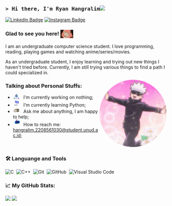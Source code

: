 ### <samp>&gt; Hi there, I'm Ryan Hangralim<img src="https://media.giphy.com/media/hvRJCLFzcasrR4ia7z/giphy.gif" width="25"> </samp>

[![Linkedin Badge](https://img.shields.io/badge/-LinkedIn-0e76a8?style=flat-square&logo=Linkedin&logoColor=white)](https://www.linkedin.com/in/ryanhangralim)
[![Instagram Badge](https://img.shields.io/badge/-Instagram-e4405f?style=flat-square&logo=Instagram&logoColor=white)](https://www.instagram.com/ryan.h_22)


### Glad to see you here! <img align="center" src="https://github.com/Ryanhangralim/Ryanhangralim/blob/main/assets/anya.gif?raw=true" width="40"> 

I am an undergraduate computer science student. I love programming, reading, playing games and watching anime/series/movies.

As an undergraduate student, I enjoy learning and trying out new things I haven't tried before. Currently, I am still trying various things to find a path I could specialized in. 

<img align="right" alt="GIF" src="https://github.com/Ryanhangralim/Ryanhangralim/blob/main/assets/gojo.gif?raw=true" width="210" style="Border-radius:50%" pady=20/>

### Talking about Personal Stuffs: 

- <img src="https://github.com/Ryanhangralim/Ryanhangralim/blob/main/assets/developer.gif?raw=true" width="21" />&nbsp;&nbsp; I’m currently working on nothing;
- <img src="https://github.com/Ryanhangralim/Ryanhangralim/blob/main/assets/laptop.gif?raw=true" width="21" />&nbsp;&nbsp; I’m currently learning Python;
- <img src="https://github.com/Ryanhangralim/Ryanhangralim/blob/main/assets/message.gif?raw=true" width="21" />&nbsp;&nbsp; Ask me about anything, I am happy to help;
- <img src="https://github.com/Ryanhangralim/Ryanhangralim/blob/main/assets/letterbox.gif?raw=true" width="21" />&nbsp;&nbsp; How to reach me: hangralim.2208561030@student.unud.ac.id;
</br>

### 🛠&nbsp;Languange and Tools
![C](https://img.shields.io/badge/-C-05122A?style=flat&logo=C&logoColor=A8B9CC)&nbsp;
![C++](https://img.shields.io/badge/-C++-05122A?style=flat&logo=C%2B%2B&logoColor=00599C)&nbsp;
![Git](https://img.shields.io/badge/-Git-05122A?style=flat&logo=git)&nbsp;
![GitHub](https://img.shields.io/badge/-GitHub-05122A?style=flat&logo=github)&nbsp;
![Visual Studio Code](https://img.shields.io/badge/-Visual%20Studio%20Code-05122A?style=flat&logo=visual-studio-code&logoColor=007ACC)&nbsp;


### 📈 My GitHub Stats:

<p>
  <img height="180em" src="https://github-readme-stats.vercel.app/api?username=Ryanhangralim&show_icons=true&hide_border=true&&count_private=true&include_all_commits=true" />
  <img height="180em" src="https://github-readme-stats.vercel.app/api/top-langs/?username=Ryanhangralim&exclude_repo=KNN-Image-Classification&show_icons=true&hide_border=true&layout=compact&langs_count=8"/>
</p>